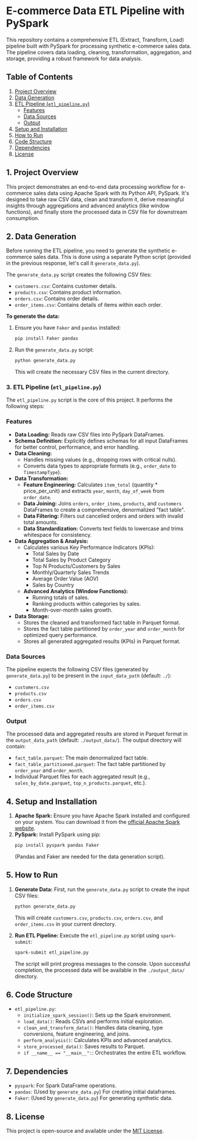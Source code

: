 # E-commerce Data ETL Pipeline with PySpark

This repository contains a comprehensive ETL (Extract, Transform, Load) pipeline built with PySpark for processing synthetic e-commerce sales data. The pipeline covers data loading, cleaning, transformation, aggregation, and storage, providing a robust framework for data analysis.

## Table of Contents

1.  [Project Overview](#project-overview)
2.  [Data Generation](#data-generation)
3.  [ETL Pipeline (`etl_pipeline.py`)](#3-etl-pipeline-etl_pipelinepy)
    *   [Features](#features)
    *   [Data Sources](#data-sources)
    *   [Output](#output)
4.  [Setup and Installation](#setup-and-installation)
5.  [How to Run](#how-to-run)
6.  [Code Structure](#code-structure)
7.  [Dependencies](#dependencies)
8.  [License](#license)

## 1. Project Overview

This project demonstrates an end-to-end data processing workflow for e-commerce sales data using Apache Spark with its Python API, PySpark. It's designed to take raw CSV data, clean and transform it, derive meaningful insights through aggregations and advanced analytics (like window functions), and finally store the processed data in CSV file for downstream consumption.

## 2. Data Generation

Before running the ETL pipeline, you need to generate the synthetic e-commerce sales data. This is done using a separate Python script (provided in the previous response, let's call it `generate_data.py`).

The `generate_data.py` script creates the following CSV files:

*   `customers.csv`: Contains customer details.
*   `products.csv`: Contains product information.
*   `orders.csv`: Contains order details.
*   `order_items.csv`: Contains details of items within each order.

**To generate the data:**

1.  Ensure you have `Faker` and `pandas` installed:
    ```bash
    pip install Faker pandas
    ```
2.  Run the `generate_data.py` script:
    ```bash
    python generate_data.py
    ```
    This will create the necessary CSV files in the current directory.

### 3. ETL Pipeline (`etl_pipeline.py`)

The `etl_pipeline.py` script is the core of this project. It performs the following steps:

### Features

*   **Data Loading:** Reads raw CSV files into PySpark DataFrames.
*   **Schema Definition:** Explicitly defines schemas for all input DataFrames for better control, performance, and error handling.
*   **Data Cleaning:**
    *   Handles missing values (e.g., dropping rows with critical nulls).
    *   Converts data types to appropriate formats (e.g., `order_date` to `TimestampType`).
*   **Data Transformation:**
    *   **Feature Engineering:** Calculates `item_total` (quantity * price_per_unit) and extracts `year`, `month`, `day_of_week` from `order_date`.
    *   **Data Joining:** Joins `orders`, `order_items`, `products`, and `customers` DataFrames to create a comprehensive, denormalized "fact table".
    *   **Data Filtering:** Filters out cancelled orders and orders with invalid total amounts.
    *   **Data Standardization:** Converts text fields to lowercase and trims whitespace for consistency.
*   **Data Aggregation & Analysis:**
    *   Calculates various Key Performance Indicators (KPIs):
        *   Total Sales by Date
        *   Total Sales by Product Category
        *   Top N Products/Customers by Sales
        *   Monthly/Quarterly Sales Trends
        *   Average Order Value (AOV)
        *   Sales by Country
    *   **Advanced Analytics (Window Functions):**
        *   Running totals of sales.
        *   Ranking products within categories by sales.
        *   Month-over-month sales growth.
*   **Data Storage:**
    *   Stores the cleaned and transformed fact table in Parquet format.
    *   Stores the fact table partitioned by `order_year` and `order_month` for optimized query performance.
    *   Stores all generated aggregated results (KPIs) in Parquet format.

### Data Sources

The pipeline expects the following CSV files (generated by `generate_data.py`) to be present in the `input_data_path` (default: `./`):

*   `customers.csv`
*   `products.csv`
*   `orders.csv`
*   `order_items.csv`

### Output

The processed data and aggregated results are stored in Parquet format in the `output_data_path` (default: `./output_data/`). The output directory will contain:

*   `fact_table.parquet`: The main denormalized fact table.
*   `fact_table_partitioned.parquet`: The fact table partitioned by `order_year` and `order_month`.
*   Individual Parquet files for each aggregated result (e.g., `sales_by_date.parquet`, `top_n_products.parquet`, etc.).

## 4. Setup and Installation

1.  **Apache Spark:** Ensure you have Apache Spark installed and configured on your system. You can download it from the [official Apache Spark website](https://spark.apache.org/downloads.html).
2.  **PySpark:** Install PySpark using pip:
    ```bash
    pip install pyspark pandas Faker
    ```
    (Pandas and Faker are needed for the data generation script).

## 5. How to Run

1.  **Generate Data:** First, run the `generate_data.py` script to create the input CSV files:
    ```bash
    python generate_data.py
    ```
    This will create `customers.csv`, `products.csv`, `orders.csv`, and `order_items.csv` in your current directory.

2.  **Run ETL Pipeline:** Execute the `etl_pipeline.py` script using `spark-submit`:
    ```bash
    spark-submit etl_pipeline.py
    ```

    The script will print progress messages to the console. Upon successful completion, the processed data will be available in the `./output_data/` directory.

## 6. Code Structure

*   `etl_pipeline.py`:
    *   `initialize_spark_session()`: Sets up the Spark environment.
    *   `load_data()`: Reads CSVs and performs initial exploration.
    *   `clean_and_transform_data()`: Handles data cleaning, type conversions, feature engineering, and joins.
    *   `perform_analysis()`: Calculates KPIs and advanced analytics.
    *   `store_processed_data()`: Saves results to Parquet.
    *   `if __name__ == "__main__":`: Orchestrates the entire ETL workflow.

## 7. Dependencies

*   `pyspark`: For Spark DataFrame operations.
*   `pandas`: (Used by `generate_data.py`) For creating initial dataframes.
*   `Faker`: (Used by `generate_data.py`) For generating synthetic data.

## 8. License

This project is open-source and available under the [MIT License](LICENSE).

